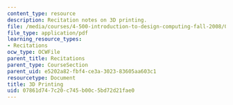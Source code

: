 ```yaml
---
content_type: resource
description: Recitation notes on 3D printing.
file: /media/courses/4-500-introduction-to-design-computing-fall-2008/07861d747c20c745b00c5bd72d21fae0_rec5.pdf
file_type: application/pdf
learning_resource_types:
- Recitations
ocw_type: OCWFile
parent_title: Recitations
parent_type: CourseSection
parent_uid: e5202a82-fbf4-ce3a-3023-83605aa603c1
resourcetype: Document
title: 3D Printing
uid: 07861d74-7c20-c745-b00c-5bd72d21fae0
---
```

